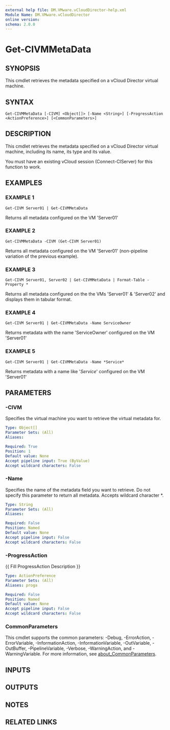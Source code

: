 ```yaml
---
external help file: DM.VMware.vCloudDirector-help.xml
Module Name: DM.VMware.vCloudDirector
online version:
schema: 2.0.0
---
```


# Get-CIVMMetaData

## SYNOPSIS
This cmdlet retrieves the metadata specified on a vCloud Director virtual machine.

## SYNTAX

```
Get-CIVMMetaData [-CIVM] <Object[]> [-Name <String>] [-ProgressAction <ActionPreference>] [<CommonParameters>]
```

## DESCRIPTION
This cmdlet retrieves the metadata specified on a vCloud Director virtual machine, including its name, its type and its value.

You must have an existing vCloud session (Connect-CIServer) for this function to work.

## EXAMPLES

### EXAMPLE 1
```
Get-CIVM Server01 | Get-CIVMMetaData
```

Returns all metadata configured on the VM 'Server01'

### EXAMPLE 2
```
Get-CIVMMetaData -CIVM (Get-CIVM Server01)
```

Returns all metadata configured on the VM 'Server01' (non-pipeline variation of the previous example).

### EXAMPLE 3
```
Get-CIVM Server01, Server02 | Get-CIVMMetaData | Format-Table -Property *
```

Returns all metadata configured on the the VMs 'Server01' & 'Server02' and displays them in tabular format.

### EXAMPLE 4
```
Get-CIVM Server01 | Get-CIVMMetaData -Name ServiceOwner
```

Returns metadata with the name 'ServiceOwner' configured on the VM 'Server01'

### EXAMPLE 5
```
Get-CIVM Server01 | Get-CIVMMetaData -Name *Service*
```

Returns metadata with a name like '*Service*' configured on the VM 'Server01'

## PARAMETERS

### -CIVM
Specifies the virtual machine you want to retrieve the virtual metadata for.

```yaml
Type: Object[]
Parameter Sets: (All)
Aliases:

Required: True
Position: 1
Default value: None
Accept pipeline input: True (ByValue)
Accept wildcard characters: False
```

### -Name
Specifies the name of the metadata field you want to retrieve.
Do not specify this parameter to return all metadata.
Accepts wildcard character *.

```yaml
Type: String
Parameter Sets: (All)
Aliases:

Required: False
Position: Named
Default value: None
Accept pipeline input: False
Accept wildcard characters: False
```

### -ProgressAction
{{ Fill ProgressAction Description }}

```yaml
Type: ActionPreference
Parameter Sets: (All)
Aliases: proga

Required: False
Position: Named
Default value: None
Accept pipeline input: False
Accept wildcard characters: False
```

### CommonParameters
This cmdlet supports the common parameters: -Debug, -ErrorAction, -ErrorVariable, -InformationAction, -InformationVariable, -OutVariable, -OutBuffer, -PipelineVariable, -Verbose, -WarningAction, and -WarningVariable. For more information, see [about_CommonParameters](http://go.microsoft.com/fwlink/?LinkID=113216).

## INPUTS

## OUTPUTS

## NOTES

## RELATED LINKS
